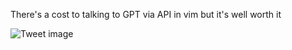There's a cost to talking to GPT via API in vim but it's well worth it


![Tweet image](/assets/crosspoast/F563CrnbUAAF_Be.png)

